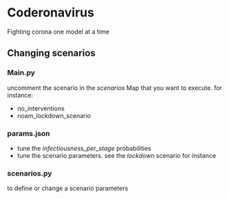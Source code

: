 # Coderonavirus
Fighting corona one model at a time

## Changing scenarios
### Main.py
uncomment the scenario in the _scenarios_ Map that you want to execute. 
for instance:
* no_interventions
* noam_lockdown_scenario

### params.json
* tune the _infectiousness_per_stage_ probabilities
* tune the scenario parameters. see the _lockdown_ scenario for instance

### scenarios.py
to define or change a scenario parameters



